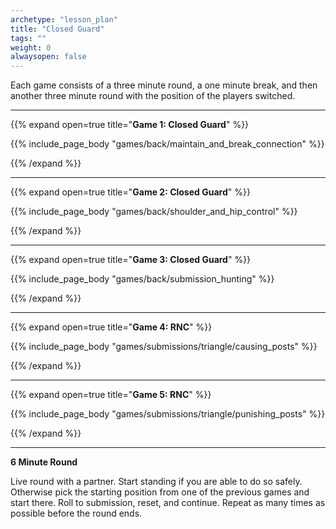 ```yaml
--- 
archetype: "lesson_plan" 
title: "Closed Guard"
tags: ""
weight: 0
alwaysopen: false 
---
```




Each game consists of a three minute round, a one minute break, and then another three minute round with the position of the players switched. 

---
{{% expand open=true title="**Game 1: Closed Guard**" %}}

{{% include_page_body "games/back/maintain_and_break_connection" %}}

{{% /expand %}}

---
{{% expand open=true title="**Game 2: Closed Guard**" %}}

{{% include_page_body "games/back/shoulder_and_hip_control" %}}

{{% /expand %}}

---
{{% expand open=true title="**Game 3: Closed Guard**" %}}

{{% include_page_body "games/back/submission_hunting" %}}

{{% /expand %}}

---
{{% expand open=true title="**Game 4: RNC**" %}}

{{% include_page_body "games/submissions/triangle/causing_posts" %}}

{{% /expand %}}

---
{{% expand open=true title="**Game 5: RNC**" %}}


{{% include_page_body "games/submissions/triangle/punishing_posts" %}}

{{% /expand %}}

---
**6 Minute Round**

Live round with a partner. Start standing if you are able to do so safely. Otherwise pick the starting position from one of the previous games and start there. Roll to submission, reset, and continue. Repeat as many times as possible before the round ends. 



